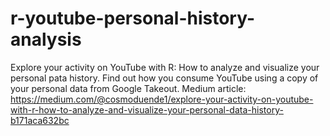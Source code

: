 # r-youtube-personal-history-analysis
Explore your activity on YouTube with R: How to analyze and visualize your personal pata history. Find out how you consume YouTube using a copy of your personal data from Google Takeout. Medium article: https://medium.com/@cosmoduende1/explore-your-activity-on-youtube-with-r-how-to-analyze-and-visualize-your-personal-data-history-b171aca632bc
